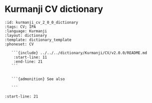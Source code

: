 
# Kurmanji CV dictionary

``````{dictionary} Kurmanji CV dictionary
:id: kurmanji_cv_2_0_0_dictionary
:tags: CV; IPA
:language: Kurmanji
:layout: dictionary
:template: dictionary_template
:phoneset: CV

   ```{include} ../../../dictionary/Kurmanji/CV/v2.0.0/README.md
    :start-line: 11
    :end-line: 21
   ```


   ```{admonition} See also

   ```

``````

```{include} ../../../dictionary/Kurmanji/CV/v2.0.0/README.md
:start-line: 21
```
